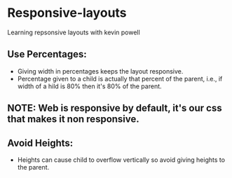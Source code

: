 # Responsive-layouts
Learning repsonsive layouts with kevin powell

## Use Percentages:
- Giving width in percentages keeps the layout responsive.
- Percentage given to a child is actually that percent  of the parent, i.e., if width of a hild is 80% then it's 80% of the parent. 

## NOTE: Web is responsive by default, it's our css that makes it non responsive.

## Avoid Heights:
- Heights can cause child to overflow vertically so avoid giving heights to the parent.